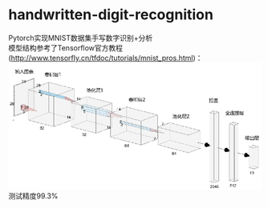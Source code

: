 # handwritten-digit-recognition
Pytorch实现MNIST数据集手写数字识别+分析  
模型结构参考了Tensorflow官方教程(http://www.tensorfly.cn/tfdoc/tutorials/mnist_pros.html)：  
![模型](https://github.com/0809zheng/handwritten-digit-recognition/blob/master/model.jpg)  
测试精度99.3%
